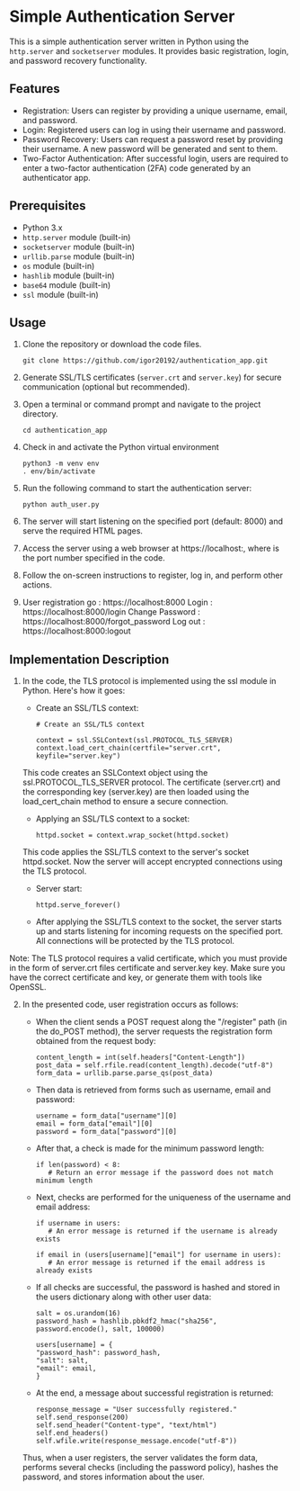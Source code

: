 # Simple Authentication Server

This is a simple authentication server written in Python using the `http.server` and `socketserver` modules. It provides basic registration, login, and password recovery functionality.

## Features

- Registration: Users can register by providing a unique username, email, and password.
- Login: Registered users can log in using their username and password.
- Password Recovery: Users can request a password reset by providing their username. A new password will be generated and sent to them.
- Two-Factor Authentication: After successful login, users are required to enter a two-factor authentication (2FA) code generated by an authenticator app.

## Prerequisites

- Python 3.x
- `http.server` module (built-in)
- `socketserver` module (built-in)
- `urllib.parse` module (built-in)
- `os` module (built-in)
- `hashlib` module (built-in)
- `base64` module (built-in)
- `ssl` module (built-in)

## Usage

1. Clone the repository or download the code files.

   ```shell
   git clone https://github.com/igor20192/authentication_app.git

2. Generate SSL/TLS certificates (`server.crt` and `server.key`) for secure communication (optional but recommended).
3. Open a terminal or command prompt and navigate to the project directory.

   ```shell
   cd authentication_app

4. Check in and activate the Python virtual environment

   ```shell
   python3 -m venv env
   . env/bin/activate

5. Run the following command to start the authentication server:

   ```shell
   python auth_user.py

6. The server will start listening on the specified port (default: 8000) and serve the required HTML pages.
7. Access the server using a web browser at https://localhost:<PORT>, where <PORT> is the port number specified in the code.
8. Follow the on-screen instructions to register, log in, and perform other actions.
9. User registration go : https://localhost:8000
   Login : https://localhost:8000/login
   Change Password : https://localhost:8000/forgot_password
   Log out : https://localhost:8000:logout

## Implementation Description

1. In the code, the TLS protocol is implemented using the ssl module in Python. Here's how it goes:

   - Create an SSL/TLS context:

      ```shell
      # Create an SSL/TLS context

      context = ssl.SSLContext(ssl.PROTOCOL_TLS_SERVER)
      context.load_cert_chain(certfile="server.crt", keyfile="server.key")

   This code creates an SSLContext object using the ssl.PROTOCOL_TLS_SERVER protocol. The certificate (server.crt) and the corresponding key (server.key) are then loaded using the load_cert_chain method to ensure a secure connection.

   - Applying an SSL/TLS context to a socket:

      ```shell
      httpd.socket = context.wrap_socket(httpd.socket)

   This code applies the SSL/TLS context to the server's socket httpd.socket. Now the server will accept encrypted connections using the TLS protocol.
   - Server start:

      ```shell
      httpd.serve_forever()

   - After applying the SSL/TLS context to the socket, the server starts up and starts listening for incoming requests on the specified port. All connections will be protected by the TLS protocol.

Note: The TLS protocol requires a valid
certificate, which you must provide in the form of server.crt files
certificate and server.key key. Make sure you have the correct
certificate and key, or generate them with tools like OpenSSL.

2. In the presented code, user registration occurs as follows:

   - When the client sends a POST request along the "/register" path (in the do_POST method), the server requests the registration form obtained from the request body:

      ```shell
      content_length = int(self.headers["Content-Length"])
      post_data = self.rfile.read(content_length).decode("utf-8")
      form_data = urllib.parse.parse_qs(post_data)

   - Then data is retrieved from forms such as username, email and password:

      ```shell
      username = form_data["username"][0]
      email = form_data["email"][0]
      password = form_data["password"][0]

   - After that, a check is made for the minimum password length:

      ```shell
      if len(password) < 8:
         # Return an error message if the password does not match minimum length

   - Next, checks are performed for the uniqueness of the username and email address:

      ```shell
      if username in users:
         # An error message is returned if the username is already exists

      if email in (users[username]["email"] for username in users):
         # An error message is returned if the email address is already exists

   - If all checks are successful, the password is hashed and stored in the users dictionary along with other user data:

      ```shell
      salt = os.urandom(16)
      password_hash = hashlib.pbkdf2_hmac("sha256", password.encode(), salt, 100000)

      users[username] = {
      "password_hash": password_hash,
      "salt": salt,
      "email": email,
      }

   - At the end, a message about successful registration is returned:

      ```shell
      response_message = "User successfully registered."
      self.send_response(200)
      self.send_header("Content-type", "text/html")
      self.end_headers()
      self.wfile.write(response_message.encode("utf-8"))

   Thus, when a user registers, the server validates the form data, performs several checks (including the password policy), hashes the password, and stores information about the user.






